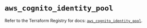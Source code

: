 # `aws_cognito_identity_pool`

Refer to the Terraform Registry for docs: [`aws_cognito_identity_pool`](https://registry.terraform.io/providers/hashicorp/aws/6.3.0/docs/resources/cognito_identity_pool).
